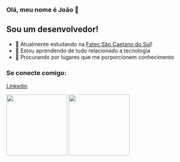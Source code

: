 ### Olá, meu nome é João 👋

## Sou um desenvolvedor!
- 🔭 Atualmente estudando na [Fatec São Caetano do Sul]!
- 🌱 Estou aprendendo de tudo relacionado a tecnologia
- 🤔 Procurando por lugares que me porporcionem conhecimento

### Se conecte comigo:
[Linkedin]


 <div>
  <img height="160em"   align="center" src="https://github.com/anuraghazra/github-readme-stats/tree/master/api?username=joaoCustodio2&show_icons=true&theme=highcontrast&include_all_commits=true&count_private=true">
  <img height="160em" align="center" src="https://github-readme-stats.vercel.app/api/top-langs/?username=joaoCustodio2&&layout=compact&hide=shell&theme=highcontrast">
  
  
  
      

  </div>
<br />
<br />

[Fatec São Caetano do Sul]: https://www.fatecsaocaetano.edu.br
[linkedin]: https://www.linkedin.com/in/joão-custódio-5054201b5/
